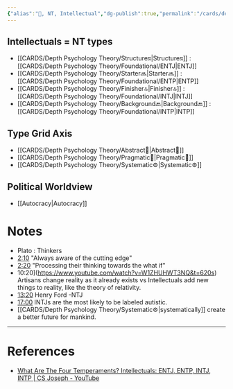 ```yaml
---
{"alias":"🔮, NT, Intellectual","dg-publish":true,"permalink":"/cards/depth-psychology-theory/future-thinker/","dgPassFrontmatter":true,"created":"2023-01-21T13:03:38.857+01:00","updated":"2023-05-24T16:13:19.575+02:00"}
---
```



## Intellectuals = NT types
- [[CARDS/Depth Psychology Theory/Structure🔛\|Structure🔛]] : [[CARDS/Depth Psychology Theory/Foundational/ENTJ\|ENTJ]] 
- [[CARDS/Depth Psychology Theory/Starter🔜\|Starter🔜]] : [[CARDS/Depth Psychology Theory/Foundational/ENTP\|ENTP]] 
- [[CARDS/Depth Psychology Theory/Finisher🔝\|Finisher🔝]] : [[CARDS/Depth Psychology Theory/Foundational/INTJ\|INTJ]] 
- [[CARDS/Depth Psychology Theory/Background🔙\|Background🔙]] : [[CARDS/Depth Psychology Theory/Foundational/INTP\|INTP]]

## Type Grid Axis 
- [[CARDS/Depth Psychology Theory/Abstract🧲\|Abstract🧲]]
- [[CARDS/Depth Psychology Theory/Pragmatic🦊\|Pragmatic🦊]]
- [[CARDS/Depth Psychology Theory/Systematic⚙️\|Systematic⚙️]]

## Political Worldview
- [[Autocracy\|Autocracy]]

# Notes 
- Plato : Thinkers 
- [2:10](https://www.youtube.com/watch?v=W1ZHUHWT3NQ&t=130s) "Always aware of the cutting edge" 
- [2:20](https://www.youtube.com/watch?v=W1ZHUHWT3NQ&t=140s) "Processing their thinking towards the what if"
-  10:20](https://www.youtube.com/watch?v=W1ZHUHWT3NQ&t=620s) Artisans change reality as it already exists vs Intellectuals add new things to reality, like the theory of relativity. 
- [13:20](https://www.youtube.com/watch?v=W1ZHUHWT3NQ&t=800s) Henry Ford -NTJ 
- [17:00](https://www.youtube.com/watch?v=W1ZHUHWT3NQ&t=1020s) INTJs are the most likely to be labeled autistic.
- [[CARDS/Depth Psychology Theory/Systematic⚙️\|systematically]] create a better future for mankind. 

---
# References 
- [What Are The Four Temperaments? Intellectuals: ENTJ, ENTP, INTJ, INTP | CS Joseph - YouTube](https://youtu.be/W1ZHUHWT3NQ?list=PLCPzIFw2QJDdtiA1Uy7NAPtTbi50q6ce6)